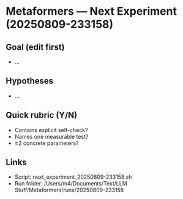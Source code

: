 # Metaformers — Next Experiment (20250809-233158)

## Goal (edit first)
- …

## Hypotheses
- …

## Quick rubric (Y/N)
- Contains explicit self-check?
- Names one measurable test?
- ≥2 concrete parameters?

## Links
- Script: next_experiment_20250809-233158.sh
- Run folder: /Users/m4/Documents/Text/LLM Stuff/Metaformers/runs/20250809-233158
